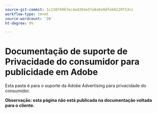 ```yaml
---
source-git-commit: 1c13874967ec4ad264e5fa6a5e0dfeb6120f53cc
workflow-type: tm+mt
source-wordcount: '26'
ht-degree: 0%

---
```

# Documentação de suporte de Privacidade do consumidor para publicidade em Adobe

Esta pasta é para o suporte da Adobe Advertising para privacidade do consumidor.

**Observação: esta página não está publicada na documentação voltada para o cliente.**
